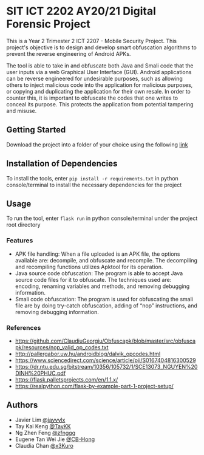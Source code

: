 # SIT ICT 2202 AY20/21 Digital Forensic Project
This is a Year 2 Trimester 2 ICT 2207 - Mobile Security Project. This project's objective is to design and develop smart obfuscation algorithms to prevent the reverse engineering of Android APKs. 

The tool is able to take in and obfuscate both Java and Smali code that the user inputs via a web Graphical User Interface (GUI). Android applications can be reverse engineered for undesirable purposes, such as allowing others to inject malicious code into the application for malicious purposes, or copying and duplicating the application for their own resale. In order to counter this, it is important to obfuscate the codes that one writes to conceal its purpose. This protects the application from potential tampering and misuse. 

## Getting Started
Download the project into a folder of your choice using the following [link](https://github.com/javvylx/ICT2207-Android-Obfuscation)

## Installation of Dependencies
To install the tools, enter `pip install -r requirements.txt` in python console/terminal to install the necessary dependencies for the project

## Usage
To run the tool, enter `flask run` in python console/terminal under the project root directory

### Features 
- APK file handling: When a file uploaded is an APK file, the options available are: decompile, and obfuscate and recompile. The decompiling and recompiling functions utilizes Apktool for its operation. 
- Java source code obfuscation: The program is able to accept Java source code files for it to obfuscate. The techniques used are: encoding, renaming variables and methods, and removing debugging information.
- Smali code obfuscation: The program is used for obfuscating the smali file are by doing try-catch obfuscation, adding of “nop” instructions, and removing debugging information. 

### References 
- https://github.com/ClaudiuGeorgiu/Obfuscapk/blob/master/src/obfuscapk/resources/nop_valid_op_codes.txt
- http://pallergabor.uw.hu/androidblog/dalvik_opcodes.html
- https://www.sciencedirect.com/science/article/pii/S0167404816300529
- https://dr.ntu.edu.sg/bitstream/10356/105732/1/SCE13073_NGUYEN%20DINH%20PHUC.pdf
- https://flask.palletsprojects.com/en/1.1.x/
- https://realpython.com/flask-by-example-part-1-project-setup/

## Authors
- Javier Lim [@javvylx](https://github.com/javvylx)
- Tay Kai Keng [@TayKK](https://github.com/TayKK)
- Ng Zhen Feng [@zfnggg](https://github.com/zfnggg)
- Eugene Tan Wei Jie [@CB-Hong](https://github.com/J3n3ns)
- Claudia Chan [@x3Kuro](https://github.com/x3Kuro)
